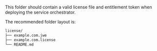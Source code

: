 This folder should contain a valid license file and entitlement token when deploying the service orchestrator.

The recommended folder layout is:
```bash
license/
├── example.com.jwe
├── example.com.license
└── README.md
```
